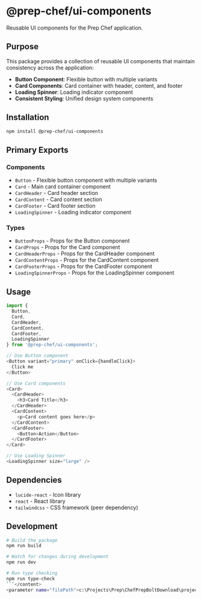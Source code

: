 # @prep-chef/ui-components

Reusable UI components for the Prep Chef application.

## Purpose

This package provides a collection of reusable UI components that maintain consistency across the application:

- **Button Component**: Flexible button with multiple variants
- **Card Components**: Card container with header, content, and footer
- **Loading Spinner**: Loading indicator component
- **Consistent Styling**: Unified design system components

## Installation

```bash
npm install @prep-chef/ui-components
```

## Primary Exports

### Components
- `Button` - Flexible button component with multiple variants
- `Card` - Main card container component
- `CardHeader` - Card header section
- `CardContent` - Card content section
- `CardFooter` - Card footer section
- `LoadingSpinner` - Loading indicator component

### Types
- `ButtonProps` - Props for the Button component
- `CardProps` - Props for the Card component
- `CardHeaderProps` - Props for the CardHeader component
- `CardContentProps` - Props for the CardContent component
- `CardFooterProps` - Props for the CardFooter component
- `LoadingSpinnerProps` - Props for the LoadingSpinner component

## Usage

```typescript
import {
  Button,
  Card,
  CardHeader,
  CardContent,
  CardFooter,
  LoadingSpinner
} from '@prep-chef/ui-components';

// Use Button component
<Button variant="primary" onClick={handleClick}>
  Click me
</Button>

// Use Card components
<Card>
  <CardHeader>
    <h3>Card Title</h3>
  </CardHeader>
  <CardContent>
    <p>Card content goes here</p>
  </CardContent>
  <CardFooter>
    <Button>Action</Button>
  </CardFooter>
</Card>

// Use Loading Spinner
<LoadingSpinner size="large" />
```

## Dependencies

- `lucide-react` - Icon library
- `react` - React library
- `tailwindcss` - CSS framework (peer dependency)

## Development

```bash
# Build the package
npm run build

# Watch for changes during development
npm run dev

# Run type checking
npm run type-check
```</content>
<parameter name="filePath">c:\Projects\Prep\ChefPrepBoltDownload\project\packages\ui-components\README.md
